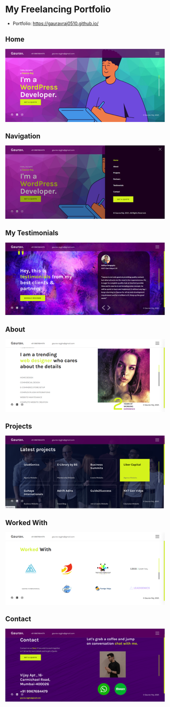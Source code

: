# My Freelancing Portfolio
- Portfolio: https://gauravraj0510.github.io/

## Home 
<a href="https://gauravraj0510.github.io/#home"><img src='Example/1.png'></a>

## Navigation 
<a href="https://gauravraj0510.github.io"><img src='Example/2.png'></a>

## My Testimonials
<a href="https://gauravraj0510.github.io/#testimonials"><img src='Example/3.png'></a>

## About
<a href="https://gauravraj0510.github.io/#about"><img src='Example/4.png'></a>

## Projects
<a href="https://gauravraj0510.github.io/#projects"><img src='Example/5.png'></a>

## Worked With
<a href="https://gauravraj0510.github.io/#partners"><img src='Example/6.png'></a>

## Contact 
<a href="https://gauravraj0510.github.io/#contact"><img src='Example/7.png'></a>
